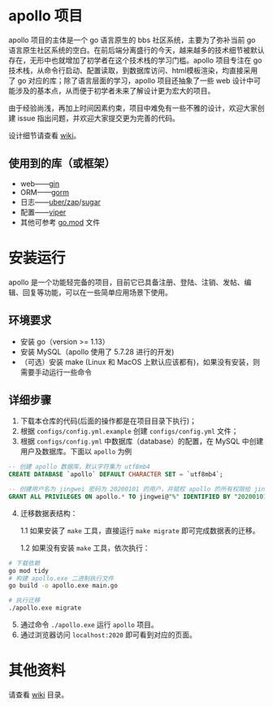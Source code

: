 # apollo 项目


apollo 项目的主体是一个 go 语言原生的 bbs 社区系统，主要为了弥补当前 go 语言原生社区系统的空白。在前后端分离盛行的今天，越来越多的技术细节被默认存在，无形中也就增加了初学者在这个技术栈的学习门槛。apollo 项目专注在 go 技术栈，从命令行启动、配置读取，到数据库访问、html模板渲染，均直接采用了 go 对应的库；除了语言层面的学习，apollo 项目还抽象了一些 web 设计中可能涉及的基本点，从而便于初学者未来了解设计更为宏大的项目。

由于经验尚浅，再加上时间因素约束，项目中难免有一些不雅的设计，欢迎大家创建 issue 指出问题，并欢迎大家提交更为完善的代码。

设计细节请查看 [wiki](./wiki)。

## 使用到的库（或框架）

* web——[gin](https://github.com/gin-gonic/gin)
* ORM——[gorm](https://github.com/jinzhu/gorm)
* 日志——[uber/zap](https://github.com/uber-go/zap)/[sugar](https://github.com/chalvern/sugar)
* 配置——[viper](https://github.com/spf13/viper)
* 其他可参考 [go.mod](../go.mod) 文件

# 安装运行

apollo 是一个功能轻完备的项目，目前它已具备注册、登陆、注销、发帖、编辑、回复等功能，可以在一些简单应用场景下使用。

## 环境要求

* 安装 go（version >= 1.13）
* 安装 MySQL（apollo 使用了 5.7.28 进行的开发)
* （可选）安装 make (Linux 和 MacOS 上默认应该都有)，如果没有安装，则需要手动运行一些命令

## 详细步骤

1. 下载本仓库的代码(后面的操作都是在项目目录下执行)；
2. 根据 `configs/config.yml.example` 创建 `configs/config.yml` 文件；
3. 根据 `configs/config.yml` 中数据库（database）的配置，在 MySQL 中创建用户及数据库。下面以 `apollo` 为例

```sql
-- 创建 apollo 数据库，默认字符集为 utf8mb4
CREATE DATABASE `apollo` DEFAULT CHARACTER SET = `utf8mb4`;

-- 创建用户名为 jingwei 密码为 20200101 的用户，并赋权 apollo 的所有权限给 jingwei
GRANT ALL PRIVILEGES ON apollo.* TO jingwei@"%" IDENTIFIED BY "20200101";
```

4. 迁移数据表结构：

	1.1 如果安装了 `make` 工具，直接运行 `make migrate` 即可完成数据表的迁移。

	1.2 如果没有安装 `make` 工具，依次执行：

```bash
# 下载依赖
go mod tidy
# 构建 apollo.exe 二进制执行文件
go build -o apollo.exe main.go

# 执行迁移
./apollo.exe migrate
```

5. 通过命令 `./apollo.exe` 运行 `apollo` 项目。
6. 通过浏览器访问 `localhost:2020` 即可看到对应的页面。


# 其他资料

请查看 [wiki](./wiki) 目录。

